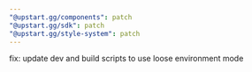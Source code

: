 ```yaml
---
"@upstart.gg/components": patch
"@upstart.gg/sdk": patch
"@upstart.gg/style-system": patch
---
```


fix: update dev and build scripts to use loose environment mode
